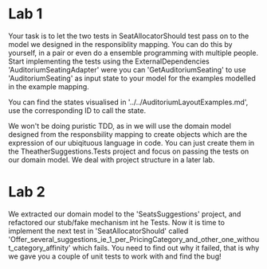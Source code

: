 # Lab 1

Your task is to let the two tests in SeatAllocatorShould test pass on to the model we designed in the responsiblity mapping. You can do this by yourself, in a pair or even do a ensemble programming with multiple people.
Start implementing the tests using the ExternalDependencies 'AuditoriumSeatingAdapter' were you can 'GetAuditoriumSeating' to use 'AuditoriumSeating' as input state to your model for the examples modelled in the example mapping.

You can find the states visualised in '../../AuditoriumLayoutExamples.md', use the corresponding ID to call the state.

We won't be doing puristic TDD, as in we will use the domain model designed from the responsbility mapping to create objects which are the expression of our ubiqituous language in code. You can just create them in the TheatherSuggestions.Tests project and focus on passing the tests on our domain model. We deal with project structure in a later lab.

# Lab 2

We extracted our domain model to the 'SeatsSuggestions' project, and refactored our stub/fake mechanism int he Tests. Now it is time to implement the next test in 'SeatAllocatorShould' called 'Offer_several_suggestions_ie_1_per_PricingCategory_and_other_one_without_category_affinity' which fails. You need to find out why it failed, that is why we gave you a couple of unit tests to work with and find the bug!